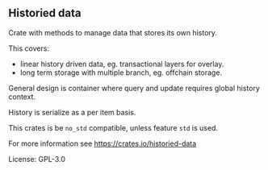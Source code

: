 ## Historied data

Crate with methods to manage data that stores its own history.

This covers:
- linear history driven data, eg. transactional layers for overlay.
- long term storage with multiple branch, eg. offchain storage.

General design is container where query and update requires global
history context.

History is serialize as a per item basis.

This crates is be `no_std` compatible, unless feature `std` is used.

For more information see <https://crates.io/historied-data>

License: GPL-3.0
